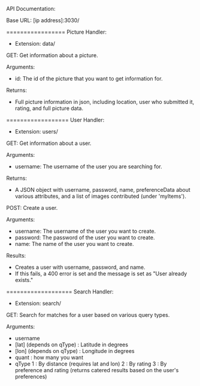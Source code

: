 API Documentation:

Base URL: [ip address]:3030/

=================
Picture Handler: 
- Extension: data/

GET: Get information about a picture.

Arguments: 
- id: The id of the picture that you want to get information for.

Returns:
- Full picture information in json, including location, user who submitted it, rating, and full picture data.

==================
User Handler:
- Extension: users/

GET: Get information about a user.

Arguments:
- username: The username of the user you are searching for.

Returns:
- A JSON object with username, password, name, preferenceData about various attributes, and a list of images contributed (under 'myItems').

POST: Create a user.

Arguments:
- username: The username of the user you want to create.
- password: The password of the user you want to create.
- name: The name of the user you want to create.

Results:
- Creates a user with username, password, and name. 
- If this fails, a 400 error is set and the message is set as "User already exists."

===================
Search Handler:
- Extension: search/

GET: Search for matches for a user based on various query types.

Arguments:
- username
- [lat] (depends on qType) : Latitude in degrees
- [lon] (depends on qType) : Longitude in degrees
- quant : how many you want
- qType
   1 : By distance (requires lat and lon)
   2 : By rating 
   3 : By preference and rating (returns catered results based on the user's preferences)
   
